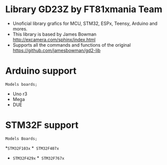 # Library GD23Z by FT81xmania Team
+ Unoficial library grafics for MCU, STM32, ESPx, Teensy, Arduino and mores.
+ This library is based by James Bowman http://excamera.com/sphinx/index.html
+ Supports all the commands and functions of the original https://github.com/jamesbowman/gd2-lib

# Arduino support
    Models boards;
* Uno r3
* Mega
* DUE

# STM32F support
    Models Boards;
*``STM32F103x``
*` STM32F407x`
* `STM32F429x`
*` STM32F767x`
